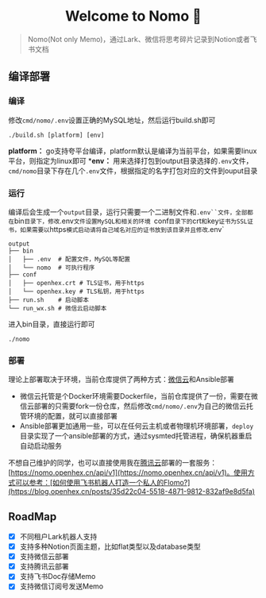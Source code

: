 <h1 align="center">Welcome to Nomo 👋</h1>
<p>
</p>

> Nomo(Not only Memo)，通过Lark、微信将思考碎片记录到Notion或者飞书文档

## 编译部署
### 编译

修改`cmd/nomo/.env`设置正确的MySQL地址，然后运行build.sh即可
```
./build.sh [platform] [env]
```
**platform：** go支持夸平台编译，platform默认是编译为当前平台，如果需要linux平台，则指定为linux即可
***env：** 用来选择打包到output目录选择的`.env`文件，`cmd/nomo`目录下存在几个`.env`文件，根据指定的名字打包对应的文件到ouput目录

### 运行
编译后会生成一个`output`目录，运行只需要一个二进制文件和`.env``文件，全部都在`bin`目录下，修改`.env`文件设置MySQL和相关的环境
`conf`目录下的`crt`和`key`证书为SSL证书，如果需要以`https`模式启动请将自己域名对应的证书放到该目录并且修改`.env`
```
output
├── bin
│   ├── .env  # 配置文件，MySQL等配置
│   └── nomo  # 可执行程序
├── conf   
│   ├── openhex.crt # TLS证书，用于https
│   └── openhex.key # TLS私钥，用于https
├── run.sh    # 启动脚本
└── run_wx.sh # 微信云启动脚本
```
进入bin目录，直接运行即可
```
./nomo
```

### 部署
理论上部署取决于环境，当前仓库提供了两种方式：[微信云](https://cloud.weixin.qq.com/cloudrun)和Ansible部署
- 微信云托管是个Docker环境需要Dockerfile，当前仓库提供了一份，需要在微信云部署的只需要fork一份仓库，然后修改`cmd/nomo/.env`为自己的微信云托管环境的配置，就可以直接部署
- Ansible部署更加通用一些，可以在任何云主机或者物理机环境部署，`deploy`目录实现了一个ansible部署的方式，通过sysmted托管进程，确保机器重启自动启动服务

不想自己维护的同学，也可以直接使用我在[腾讯云](https://cloud.tencent.com/)部署的一套服务：[https://nomo.openhex.cn/api/v1](https://nomo.openhex.cn/api/v1)。使用方式可以参考：[如何使用飞书机器人打造一个私人的Flomo?](https://blog.openhex.cn/posts/35d22c04-5518-4871-9812-832af9e8d5fa)

## RoadMap
- [x] 不同租户Lark机器人支持
- [x] 支持多种Notion页面主题，比如flat类型以及database类型
- [x] 支持微信云部署
- [x] 支持腾讯云部署
- [x] 支持飞书Doc存储Memo
- [x] 支持微信订阅号发送Memo
